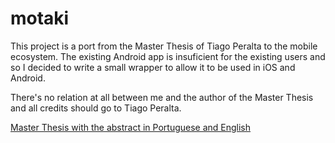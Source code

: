 # motaki

This project is a port from the Master Thesis of Tiago Peralta to the mobile ecosystem.
The existing Android app is insuficient for the existing users and so I decided to write a small wrapper to allow it to be used in iOS and Android.

There's no relation at all between me and the author of the Master Thesis and all credits should go to Tiago Peralta.

[Master Thesis with the abstract in Portuguese and English](https://repositorio.ul.pt/handle/10451/37087)